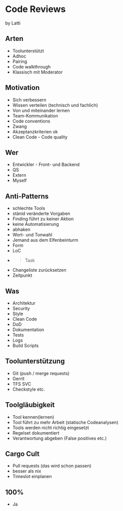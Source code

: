 # Code Reviews

by Latti


## Arten

* Toolunterstützt
* Adhoc
* Pairing
* Code walkthrough
* Klassisch mit Moderator



## Motivation
* Sich verbessern
* Wissen verteilen (technisch und fachlich)
* Von und miteinander lernen
* Team-Kommunikation
* Code conventions 
* Zwang
* Akzeptanzkriterien ok
* Clean Code - Code quality 



## Wer

* Entwickler - Front- und Backend
* QS
* Extern
* Myself



## Anti-Patterns

* schlechte Tools
* stänid veränderte Vorgaben
* Finding führt zu keiner Aktion
* keine Automatisierung
* abhaken
* Wort- und Tonwahl
* Jemand aus dem Elfenbeinturm
* Form
* LoC
* > Task
* Changeliste zurücksetzen
* Zeitpunkt


## Was

* Architektur
* Security
* Style
* Clean Code
* DoD
* Dokumentation
* Tests
* Logs
* Build Scripts


## Toolunterstützung

* Git (push / merge requests)
* Gerrit
* TFS SVC
* Checkstyle etc.


## Toolgläubigkeit

* Tool kennen(lernen)
* Tool führt zu mehr Arbeit (statische Codeanalysen)
* Tools werden nicht richtig eingesetzt
* Regelset dokumentiert
* Verantwortung abgeben (False positives etc.)


## Cargo Cult

* Pull requests (das wird schon passen)
* besser als nix
* Timeslot einplanen


## 100%

* Ja
